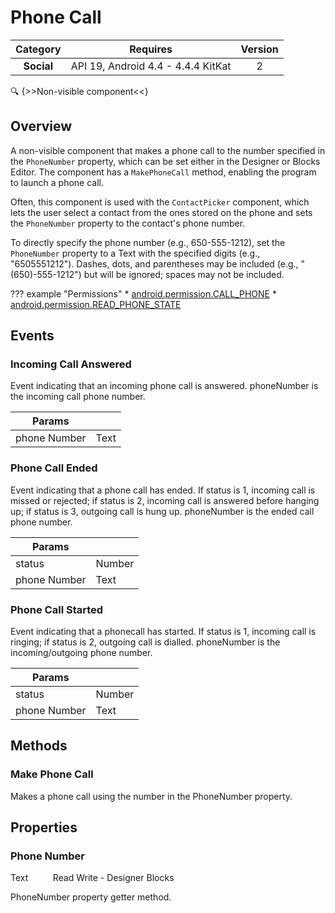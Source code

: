 # Phone Call

| Category | Requires | Version |
|:--------:|:-------:|:--------:|
|**Social**|<span class="chip chip-any">API 19, Android 4.4 - 4.4.4 KitKat</span>|<span class="chip chip-number">2</span>|

:mag: {>>Non-visible component<<}

## Overview

A non-visible component that makes a phone call to the number specified in the `` PhoneNumber `` property, which can be set either in the Designer or Blocks Editor. The component has a `` MakePhoneCall `` method, enabling the program to launch a phone call.

Often, this component is used with the `` ContactPicker `` component, which lets the user select a contact from the ones stored on the phone and sets the `` PhoneNumber `` property to the contact's phone number.

To directly specify the phone number (e.g., 650-555-1212), set the `` PhoneNumber `` property to a Text with the specified digits (e.g., "6505551212"). Dashes, dots, and parentheses may be included (e.g., "(650)-555-1212") but will be ignored; spaces may not be included.

??? example "Permissions"
    * [android.permission.CALL_PHONE](https://developer.android.com/reference/android/Manifest.permission.html#CALL_PHONE)
    * [android.permission.READ_PHONE_STATE](https://developer.android.com/reference/android/Manifest.permission.html#READ_PHONE_STATE)


## Events

### Incoming Call Answered

Event indicating that an incoming phone call is answered. phoneNumber is the incoming call phone number.

<div class="block" ai2-block="event" not-rendered="true" value="%7B%22componentName%22:%20%22Phone%20Call%22,%20%22name%22:%20%22Incoming%20Call%20Answered%22,%20%22params%22:%20%5B%22phone%20Number%22%5D%7D"></div>


| Params | []() |
|--------|------|
|phone Number|<span class="chip chip-text">Text</span>|


### Phone Call Ended

Event indicating that a phone call has ended. If status is 1, incoming call is missed or rejected; if status is 2, incoming call is answered before hanging up; if status is 3, outgoing call is hung up. phoneNumber is the ended call phone number.

<div class="block" ai2-block="event" not-rendered="true" value="%7B%22componentName%22:%20%22Phone%20Call%22,%20%22name%22:%20%22Phone%20Call%20Ended%22,%20%22params%22:%20%5B%22status%22,%20%22phone%20Number%22%5D%7D"></div>


| Params | []() |
|--------|------|
|status|<span class="chip chip-number">Number</span>|
|phone Number|<span class="chip chip-text">Text</span>|


### Phone Call Started

Event indicating that a phonecall has started. If status is 1, incoming call is ringing; if status is 2, outgoing call is dialled. phoneNumber is the incoming/outgoing phone number.

<div class="block" ai2-block="event" not-rendered="true" value="%7B%22componentName%22:%20%22Phone%20Call%22,%20%22name%22:%20%22Phone%20Call%20Started%22,%20%22params%22:%20%5B%22status%22,%20%22phone%20Number%22%5D%7D"></div>


| Params | []() |
|--------|------|
|status|<span class="chip chip-number">Number</span>|
|phone Number|<span class="chip chip-text">Text</span>|


## Methods

### Make Phone Call

Makes a phone call using the number in the PhoneNumber property.

<div class="block" ai2-block="method" not-rendered="true" value="%7B%22componentName%22:%20%22Phone%20Call%22,%20%22name%22:%20%22Make%20Phone%20Call%22,%20%22output%22:%20false,%20%22params%22:%20%5B%5D%7D"></div>


## Properties

### Phone Number

<span class="chip chip-text">Text</span>&nbsp;&nbsp;&nbsp;&nbsp;&nbsp;&nbsp;&nbsp;&nbsp;&nbsp;&nbsp;<span class="chip chip-rw">Read</span> <span class="chip chip-rw">Write</span> - <span class="chip chip-bd">Designer</span> <span class="chip chip-bd">Blocks</span> 

PhoneNumber property getter method.

<div class="block" ai2-block="property" not-rendered="true" value="%7B%22componentName%22:%20%22Phone%20Call%22,%20%22name%22:%20%22Phone%20Number%22,%20%22getter%22:%20true%7D"></div>
<div class="block" ai2-block="property" not-rendered="true" value="%7B%22componentName%22:%20%22Phone%20Call%22,%20%22name%22:%20%22Phone%20Number%22,%20%22getter%22:%20false%7D"></div>
